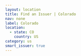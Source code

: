 ```yaml
---
layout: location
title: Find an Issuer | Colorado
nav: none
label: Colorado
location:
  - state: CO
    country: US
category: us
smart_issuer: true
---
```

